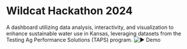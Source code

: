 # Wildcat Hackathon 2024
A dashboard utilizing data analysis, interactivity, and visualization to enhance sustainable water use in Kansas, leveraging datasets from the Testing Ag Performance Solutions (TAPS) program.
![▶️ Demo](https://github.com/mingqianghan/TAPS-2024-Hackathon/blob/main/demo/demo.gif)
